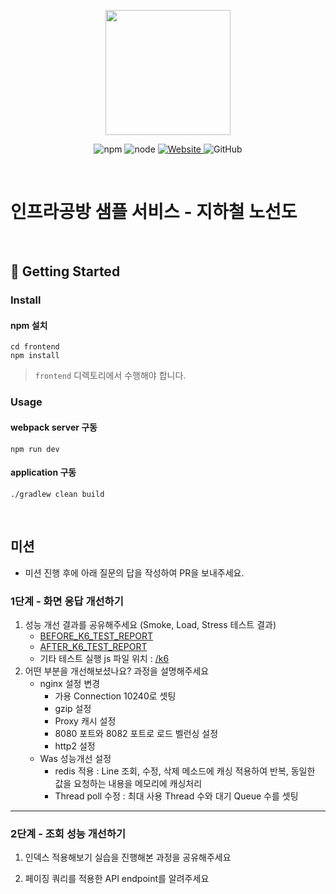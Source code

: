 <p align="center">
    <img width="200px;" src="https://raw.githubusercontent.com/woowacourse/atdd-subway-admin-frontend/master/images/main_logo.png"/>
</p>
<p align="center">
  <img alt="npm" src="https://img.shields.io/badge/npm-%3E%3D%205.5.0-blue">
  <img alt="node" src="https://img.shields.io/badge/node-%3E%3D%209.3.0-blue">
  <a href="https://edu.nextstep.camp/c/R89PYi5H" alt="nextstep atdd">
    <img alt="Website" src="https://img.shields.io/website?url=https%3A%2F%2Fedu.nextstep.camp%2Fc%2FR89PYi5H">
  </a>
  <img alt="GitHub" src="https://img.shields.io/github/license/next-step/atdd-subway-service">
</p>

<br>

# 인프라공방 샘플 서비스 - 지하철 노선도

<br>

## 🚀 Getting Started

### Install

#### npm 설치

```
cd frontend
npm install
```

> `frontend` 디렉토리에서 수행해야 합니다.

### Usage

#### webpack server 구동

```
npm run dev
```

#### application 구동

```
./gradlew clean build
```

<br>

## 미션

* 미션 진행 후에 아래 질문의 답을 작성하여 PR을 보내주세요.

### 1단계 - 화면 응답 개선하기

1. 성능 개선 결과를 공유해주세요 (Smoke, Load, Stress 테스트 결과)
	- [BEFORE_K6_TEST_REPORT](k6/BEFORE_K6_TEST.md)
	- [AFTER_K6_TEST_REPORT](k6/AFTER_K6_TEST.md)
	- 기타 테스트 실행 js 파일 위치 : [/k6](k6)
2. 어떤 부분을 개선해보셨나요? 과정을 설명해주세요
	- nginx 설정 변경
		+ 가용 Connection 10240로 셋팅
		+ gzip 설정
		+ Proxy 캐시 설정
		+ 8080 포트와 8082 포트로 로드 벨런싱 설정
		+ http2 설정
	- Was 성능개선 설정
		+ redis 적용 : Line 조회, 수정, 삭제 메소드에 캐싱 적용하여 반복, 동일한 값을 요청하는 내용을 메모리에 캐싱처리
		+ Thread poll 수정 : 최대 사용 Thread 수와 대기 Queue 수를 셋팅

---

### 2단계 - 조회 성능 개선하기

1. 인덱스 적용해보기 실습을 진행해본 과정을 공유해주세요

2. 페이징 쿼리를 적용한 API endpoint를 알려주세요

